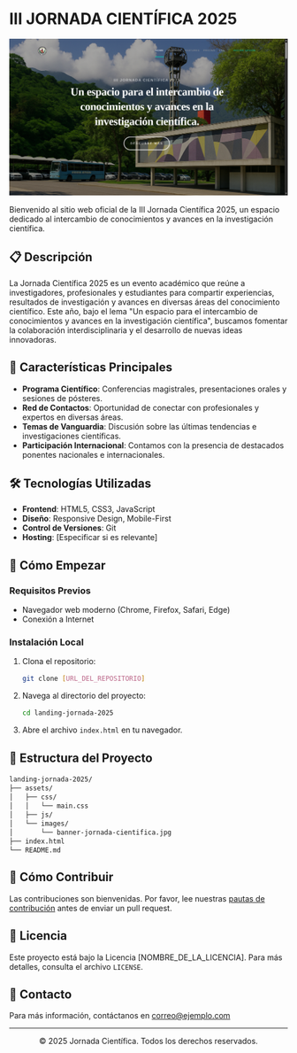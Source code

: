 # III JORNADA CIENTÍFICA 2025

![Banner de la Jornada Científica 2025](images/banner.png)

Bienvenido al sitio web oficial de la III Jornada Científica 2025, un espacio dedicado al intercambio de conocimientos y avances en la investigación científica.

## 📋 Descripción

La Jornada Científica 2025 es un evento académico que reúne a investigadores, profesionales y estudiantes para compartir experiencias, resultados de investigación y avances en diversas áreas del conocimiento científico. Este año, bajo el lema "Un espacio para el intercambio de conocimientos y avances en la investigación científica", buscamos fomentar la colaboración interdisciplinaria y el desarrollo de nuevas ideas innovadoras.

## 🚀 Características Principales

- **Programa Científico**: Conferencias magistrales, presentaciones orales y sesiones de pósteres.
- **Red de Contactos**: Oportunidad de conectar con profesionales y expertos en diversas áreas.
- **Temas de Vanguardia**: Discusión sobre las últimas tendencias e investigaciones científicas.
- **Participación Internacional**: Contamos con la presencia de destacados ponentes nacionales e internacionales.

## 🛠️ Tecnologías Utilizadas

- **Frontend**: HTML5, CSS3, JavaScript
- **Diseño**: Responsive Design, Mobile-First
- **Control de Versiones**: Git
- **Hosting**: [Especificar si es relevante]

## 🚀 Cómo Empezar

### Requisitos Previos

- Navegador web moderno (Chrome, Firefox, Safari, Edge)
- Conexión a Internet

### Instalación Local

1. Clona el repositorio:
   ```bash
   git clone [URL_DEL_REPOSITORIO]
   ```
2. Navega al directorio del proyecto:
   ```bash
   cd landing-jornada-2025
   ```
3. Abre el archivo `index.html` en tu navegador.

## 🎨 Estructura del Proyecto

```
landing-jornada-2025/
├── assets/
│   ├── css/
│   │   └── main.css
│   ├── js/
│   └── images/
│       └── banner-jornada-cientifica.jpg
├── index.html
└── README.md
```

## 🤝 Cómo Contribuir

Las contribuciones son bienvenidas. Por favor, lee nuestras [pautas de contribución](URL_DE_LAS_PAUTAS) antes de enviar un pull request.

## 📄 Licencia

Este proyecto está bajo la Licencia [NOMBRE_DE_LA_LICENCIA]. Para más detalles, consulta el archivo `LICENSE`.

## 📧 Contacto

Para más información, contáctanos en [correo@ejemplo.com](mailto:correo@ejemplo.com)

---

<div align="center">
  <p>© 2025 Jornada Científica. Todos los derechos reservados.</p>
</div>
